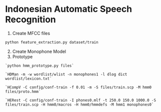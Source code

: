 # Indonesian Automatic Speech Recognition

1. Create MFCC files
  
  `python feature_extraction.py dataset/train`

2. Create Monophone Model
  1. Prototype
  
    `python hmm_prototype.py files`
    
    `HDMan -m -w wordlist/wlist -n monophones1 -l dlog dict wordlist/lexicon.txt`

    `HCompV -C config/conf-train -f 0.01 -m -S files/train.scp -M hmm0 files/proto.hmm`
    
    `HERest -C config/conf-train -I phones0.mlf -t 250.0 150.0 1000.0 -S files/train.scp -H hmm0/macros -H hmm0/hmmdefs -M hmm1 monophones0`


    
